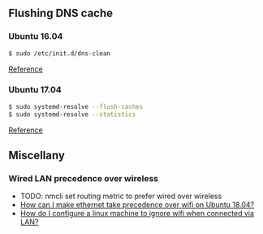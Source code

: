 ## Flushing DNS cache
###  Ubuntu 16.04
```bash
$ sudo /etc/init.d/dns-clean
```
[Reference](http://www.makeuseof.com/tag/flush-dns-cache-ubuntu/)

### Ubuntu 17.04
```bash
$ sudo systemd-resolve --flush-caches
$ sudo systemd-resolve --statistics
```
[Reference](https://askubuntu.com/a/909173)


## Miscellany

### Wired LAN precedence over wireless

- TODO: nmcli set routing metric to prefer wired over wireless
- [How can I make ethernet take precedence over wifi on Ubuntu 18.04?](https://unix.stackexchange.com/questions/494864/how-can-i-make-ethernet-take-precedence-over-wifi-on-ubuntu-18-04)
- [How do I configure a linux machine to ignore wifi when connected via LAN?
](https://superuser.com/questions/630981/how-do-i-configure-a-linux-machine-to-ignore-wifi-when-connected-via-lan)
